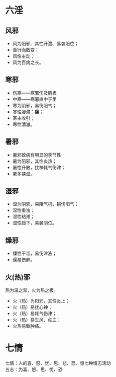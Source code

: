 # 六淫
## 风邪
* 风为阳邪、其性开泄、易袭阳位；
* 善行而数变；
* 风性主动；
* 风为百病之长。
## 寒邪
* 伤寒——寒邪伤及肌表
* 中寒——寒邪直中于里
* 寒为阴邪，易伤阳气；
* 寒性凝滞：**痛**；
* 寒主收引；
* 寒性清澈。
## 暑邪
* 暑邪致病有明显的季节性
* 暑为阳邪，其性炎热；  
* 暑性升散，扰神耗气伤津；
* 暑多挟湿。
## 湿邪
* 湿为阴邪，易阻气机，损伤阳气；
* 湿性重浊；
* 湿性粘滞；
* 湿性趋下，易袭阴位。
## 燥邪
* 燥性干涩，易伤津液；
* 燥易伤肺。
## 火(热)邪
热为温之渐，火为热之极。
* 火（热）为阳邪，其性炎上；
* 火（热）易扰心神； 
* 火（热）易耗气伤津；
* 火（热）易生风、动血；
* 火热易致肿疡。
# 七情
七情：人的喜、怒、忧、思、悲、恐、惊七种情志活动  
五志：为喜、怒、思、忧、恐
